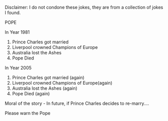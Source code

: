 Disclaimer: I do not condone these jokes, they are from a collection of jokes I found.

POPE

In Year 1981
1. Prince Charles got married
2. Liverpool crowned Champions of Europe
3. Australia lost the Ashes
4. Pope Died

In Year 2005
1. Prince Charles got married (again)
2. Liverpool crowned Champions of Europe(again)
3. Australia lost the Ashes (again)
4. Pope Died (again)

Moral of the story -
In future, if Prince Charles decides to re-marry....

Please warn the Pope

